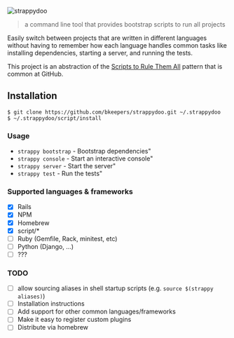 ![strappydoo](https://user-images.githubusercontent.com/10660468/37246132-814011d0-2471-11e8-9d02-81d7085565af.png)

> a command line tool that provides bootstrap scripts to run all projects

Easily switch between projects that are written in different languages without having to remember how each language handles common tasks like installing dependencies, starting a server, and running the tests.

This project is an abstraction of the [Scripts to Rule Them All](https://githubengineering.com/scripts-to-rule-them-all/) pattern that is common at GitHub.

## Installation

```
$ git clone https://github.com/bkeepers/strappydoo.git ~/.strappydoo
$ ~/.strappydoo/script/install
```

### Usage

- `strappy bootstrap` - Bootstrap dependencies"
- `strappy console` - Start an interactive console"
- `strappy server` - Start the server"
- `strappy test` - Run the tests"

### Supported languages & frameworks

- [x] Rails
- [x] NPM
- [x] Homebrew
- [x] script/*
- [ ] Ruby (Gemfile, Rack, minitest, etc)
- [ ] Python (Django, …)
- [ ] ???

### TODO

- [ ] allow sourcing aliases in shell startup scripts (e.g. `source $(strappy aliases)`)
- [ ] Installation instructions
- [ ] Add support for other common languages/frameworks
- [ ] Make it easy to register custom plugins
- [ ] Distribute via homebrew
